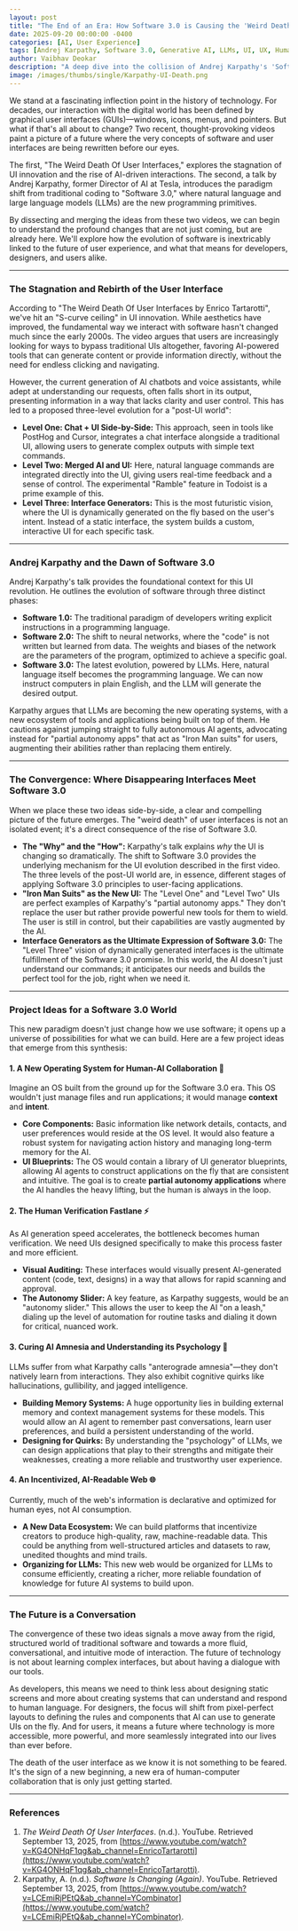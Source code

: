 ```yaml
---
layout: post
title: "The End of an Era: How Software 3.0 is Causing the 'Weird Death' of User Interfaces"
date: 2025-09-20 00:00:00 -0400
categories: [AI, User Experience]
tags: [Andrej Karpathy, Software 3.0, Generative AI, LLMs, UI, UX, Human-Computer Interaction, Future of Technology]
author: Vaibhav Deokar
description: "A deep dive into the collision of Andrej Karpathy's 'Software 3.0' and the impending 'death' of traditional user interfaces, exploring what this means for the future of how we interact with technology."
image: /images/thumbs/single/Karpathy-UI-Death.png
---
```


We stand at a fascinating inflection point in the history of technology. For decades, our interaction with the digital world has been defined by graphical user interfaces (GUIs)—windows, icons, menus, and pointers. But what if that's all about to change? Two recent, thought-provoking videos paint a picture of a future where the very concepts of software and user interfaces are being rewritten before our eyes.

The first, "The Weird Death Of User Interfaces," explores the stagnation of UI innovation and the rise of AI-driven interactions. The second, a talk by Andrej Karpathy, former Director of AI at Tesla, introduces the paradigm shift from traditional coding to "Software 3.0," where natural language and large language models (LLMs) are the new programming primitives.

By dissecting and merging the ideas from these two videos, we can begin to understand the profound changes that are not just coming, but are already here. We'll explore how the evolution of software is inextricably linked to the future of user experience, and what that means for developers, designers, and users alike.

---

### The Stagnation and Rebirth of the User Interface

According to "The Weird Death Of User Interfaces by Enrico Tartarotti", we've hit an "S-curve ceiling" in UI innovation. While aesthetics have improved, the fundamental way we interact with software hasn't changed much since the early 2000s. The video argues that users are increasingly looking for ways to bypass traditional UIs altogether, favoring AI-powered tools that can generate content or provide information directly, without the need for endless clicking and navigating.

However, the current generation of AI chatbots and voice assistants, while adept at understanding our requests, often falls short in its output, presenting information in a way that lacks clarity and user control. This has led to a proposed three-level evolution for a "post-UI world":

* **Level One: Chat + UI Side-by-Side:** This approach, seen in tools like PostHog and Cursor, integrates a chat interface alongside a traditional UI, allowing users to generate complex outputs with simple text commands.
* **Level Two: Merged AI and UI:** Here, natural language commands are integrated directly into the UI, giving users real-time feedback and a sense of control. The experimental "Ramble" feature in Todoist is a prime example of this.
* **Level Three: Interface Generators:** This is the most futuristic vision, where the UI is dynamically generated on the fly based on the user's intent. Instead of a static interface, the system builds a custom, interactive UI for each specific task.

---

### Andrej Karpathy and the Dawn of Software 3.0

Andrej Karpathy's talk provides the foundational context for this UI revolution. He outlines the evolution of software through three distinct phases:

* **Software 1.0:** The traditional paradigm of developers writing explicit instructions in a programming language.
* **Software 2.0:** The shift to neural networks, where the "code" is not written but learned from data. The weights and biases of the network are the parameters of the program, optimized to achieve a specific goal.
* **Software 3.0:** The latest evolution, powered by LLMs. Here, natural language itself becomes the programming language. We can now instruct computers in plain English, and the LLM will generate the desired output.

Karpathy argues that LLMs are becoming the new operating systems, with a new ecosystem of tools and applications being built on top of them. He cautions against jumping straight to fully autonomous AI agents, advocating instead for "partial autonomy apps" that act as "Iron Man suits" for users, augmenting their abilities rather than replacing them entirely.

---

### The Convergence: Where Disappearing Interfaces Meet Software 3.0

When we place these two ideas side-by-side, a clear and compelling picture of the future emerges. The "weird death" of user interfaces is not an isolated event; it's a direct consequence of the rise of Software 3.0.

* **The "Why" and the "How":** Karpathy's talk explains *why* the UI is changing so dramatically. The shift to Software 3.0 provides the underlying mechanism for the UI evolution described in the first video. The three levels of the post-UI world are, in essence, different stages of applying Software 3.0 principles to user-facing applications.
* **"Iron Man Suits" as the New UI:** The "Level One" and "Level Two" UIs are perfect examples of Karpathy's "partial autonomy apps." They don't replace the user but rather provide powerful new tools for them to wield. The user is still in control, but their capabilities are vastly augmented by the AI.
* **Interface Generators as the Ultimate Expression of Software 3.0:** The "Level Three" vision of dynamically generated interfaces is the ultimate fulfillment of the Software 3.0 promise. In this world, the AI doesn't just understand our commands; it anticipates our needs and builds the perfect tool for the job, right when we need it.

---

### Project Ideas for a Software 3.0 World

This new paradigm doesn't just change how we use software; it opens up a universe of possibilities for what we can build. Here are a few project ideas that emerge from this synthesis:

#### 1. A New Operating System for Human-AI Collaboration 🧠

Imagine an OS built from the ground up for the Software 3.0 era. This OS wouldn't just manage files and run applications; it would manage **context** and **intent**.

* **Core Components:** Basic information like network details, contacts, and user preferences would reside at the OS level. It would also feature a robust system for navigating action history and managing long-term memory for the AI.
* **UI Blueprints:** The OS would contain a library of UI generator blueprints, allowing AI agents to construct applications on the fly that are consistent and intuitive. The goal is to create **partial autonomy applications** where the AI handles the heavy lifting, but the human is always in the loop.

#### 2. The Human Verification Fastlane ⚡

As AI generation speed accelerates, the bottleneck becomes human verification. We need UIs designed specifically to make this process faster and more efficient.

* **Visual Auditing:** These interfaces would visually present AI-generated content (code, text, designs) in a way that allows for rapid scanning and approval.
* **The Autonomy Slider:** A key feature, as Karpathy suggests, would be an "autonomy slider." This allows the user to keep the AI "on a leash," dialing up the level of automation for routine tasks and dialing it down for critical, nuanced work.

#### 3. Curing AI Amnesia and Understanding its Psychology 🧩

LLMs suffer from what Karpathy calls "anterograde amnesia"—they don't natively learn from interactions. They also exhibit cognitive quirks like hallucinations, gullibility, and jagged intelligence.

* **Building Memory Systems:** A huge opportunity lies in building external memory and context management systems for these models. This would allow an AI agent to remember past conversations, learn user preferences, and build a persistent understanding of the world.
* **Designing for Quirks:** By understanding the "psychology" of LLMs, we can design applications that play to their strengths and mitigate their weaknesses, creating a more reliable and trustworthy user experience.

#### 4. An Incentivized, AI-Readable Web 🌐

Currently, much of the web's information is declarative and optimized for human eyes, not AI consumption.

* **A New Data Ecosystem:** We can build platforms that incentivize creators to produce high-quality, raw, machine-readable data. This could be anything from well-structured articles and datasets to raw, unedited thoughts and mind trails.
* **Organizing for LLMs:** This new web would be organized for LLMs to consume efficiently, creating a richer, more reliable foundation of knowledge for future AI systems to build upon.

---

### The Future is a Conversation

The convergence of these two ideas signals a move away from the rigid, structured world of traditional software and towards a more fluid, conversational, and intuitive mode of interaction. The future of technology is not about learning complex interfaces, but about having a dialogue with our tools.

As developers, this means we need to think less about designing static screens and more about creating systems that can understand and respond to human language. For designers, the focus will shift from pixel-perfect layouts to defining the rules and components that AI can use to generate UIs on the fly. And for users, it means a future where technology is more accessible, more powerful, and more seamlessly integrated into our lives than ever before.

The death of the user interface as we know it is not something to be feared. It's the sign of a new beginning, a new era of human-computer collaboration that is only just getting started.

---

### References

1.  *The Weird Death Of User Interfaces*. (n.d.). YouTube. Retrieved September 13, 2025, from [https://www.youtube.com/watch?v=KG4ONHqF1qg&ab_channel=EnricoTartarotti](https://www.youtube.com/watch?v=KG4ONHqF1qg&ab_channel=EnricoTartarotti).
2.  Karpathy, A. (n.d.). *Software Is Changing (Again)*. YouTube. Retrieved September 13, 2025, from [https://www.youtube.com/watch?v=LCEmiRjPEtQ&ab_channel=YCombinator](https://www.youtube.com/watch?v=LCEmiRjPEtQ&ab_channel=YCombinator).

